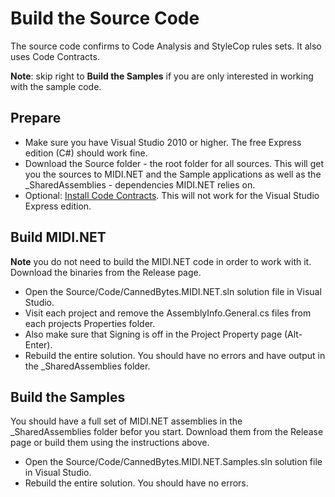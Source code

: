 # Build the Source Code

The source code confirms to Code Analysis and StyleCop rules sets. It also uses Code Contracts.

**Note**: skip right to **Build the Samples** if you are only interested in working with the sample code.

## Prepare
* Make sure you have Visual Studio 2010 or higher. The free Express edition (C#) should work fine.
* Download the Source folder - the root folder for all sources. This will get you the sources to MIDI.NET and the Sample applications as well as the _SharedAssemblies - dependencies MIDI.NET relies on.
* Optional: [Install Code Contracts](http://visualstudiogallery.msdn.microsoft.com/1ec7db13-3363-46c9-851f-1ce455f66970). This will not work for the Visual Studio Express edition.

## Build MIDI.NET
**Note** you do not need to build the MIDI.NET code in order to work with it. Download the binaries from the Release page.

* Open the Source/Code/CannedBytes.MIDI.NET.sln solution file in Visual Studio.
* Visit each project and remove the AssemblyInfo.General.cs files from each projects Properties folder.
* Also make sure that Signing is off in the Project Property page (Alt-Enter).
* Rebuild the entire solution. You should have no errors and have output in the _SharedAssemblies folder.

## Build the Samples
You should have a full set of MIDI.NET assemblies in the _SharedAssemblies folder befor you start. Download them from the Release page or build them using the instructions above.

* Open the Source/Code/CannedBytes.MIDI.NET.Samples.sln solution file in Visual Studio.
* Rebuild the entire solution. You should have no errors.
